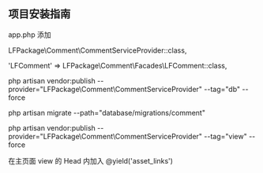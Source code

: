 ## 项目安装指南


app.php 添加

 LFPackage\Comment\CommentServiceProvider::class,

 'LFComment' => LFPackage\Comment\Facades\LFComment::class,


php artisan vendor:publish --provider="LFPackage\Comment\CommentServiceProvider" --tag="db" --force

php artisan migrate --path="database/migrations/comment" 

php artisan vendor:publish --provider="LFPackage\Comment\CommentServiceProvider" --tag="view" --force


在主页面 view 的  Head 内加入 
    @yield('asset_links')
    



